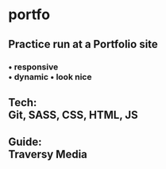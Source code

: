 # portfo

<h2> Practice run at a Portfolio site </h2>
<h3> • responsive <br> • dynamic • look nice </h3>

<h2> Tech: <br>
Git, SASS, CSS, HTML, JS</h2>

<h2> Guide: <br>
Traversy Media </h2>
